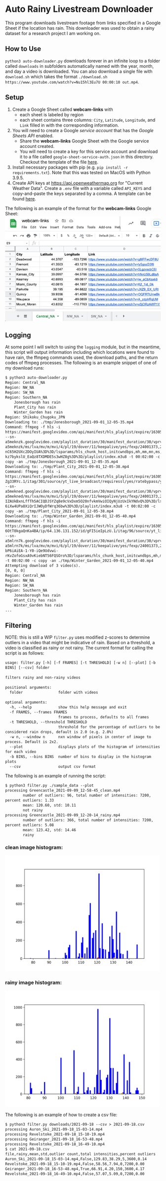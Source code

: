 # Auto Rainy Livestream Downloader

This program downloads livestream footage from links specified in a Google Sheet if the location has rain. This downloader was used to obtain a rainy dataset for a research project I am working on.

## How to Use
`python3 auto-downloader.py` downloads forever in an infinite loop to a folder called `downloads` in subfolders automatically named with the year, month, and day a video is downloaded. You can also download a single file with `download.sh` which takes the format `./download.sh https://www.youtube.com/watch?v=Nu15hl3Eu7U 00:00:10 out.mp4`.

## Setup
 1. Create a Google Sheet called __webcam-links__ with
    * each sheet is labeled by region 
    * each sheet contains three columns: `City`, `Latitude`, `Longitude`, and `Link` filled in with the corresponding information.
 2. You will need to create a Google _service account_ that has the _Google Sheets API_ enabled. 
    * Share the __webcam-links__ Google Sheet with the Google service account created.
    * You will need to create a key for this service account and download it to a file called `google-sheet-service-auth.json` in this directory. Checkout the template of the file [here](google-sheet-service-authTEMPLATE.json).
 3. Install necessary packages with pip (e.g. `pip install -r requirements.txt`). Note that this was tested on MacOS with Python 3.9.5.
 4. Create API keys at https://api.openweathermap.org for "Current Weather Data". Create a `.env` file with a variable called `API_KEYS` and copy-and-paste the keys separated by a comma. A template can be found [here](.envTEMPLATE).

The following is an example of the format for the __webcam-links__ Google Sheet:
![webcam links](./images/webcam-links.png)

## Logging
At some point I will switch to using the `logging` module, but in the meantime, this script will output information including which locations were found to have rain, the ffmpeg commands used, the download paths, and the return codes of ffmpeg processes. The following is an example snippet of one of my download runs:

```console
$ python3 auto-downloader.py
Region: Central_NA
Region: NW_NA
Region: SW_NA
Region: Southern_NA
	Jonesborough has rain
	Plant_City has rain
	Winter_Garden has rain
Region: Shikoku_Chugoku_JPN
Downloading to: ./tmp/Jonesborough_2021-09-01_12-05-35.mp4
Command: ffmpeg -f hls -i https://manifest.googlevideo.com/api/manifest/hls_playlist/expire/1630544736/ei/AM8vYZuRE9Omkgar9ZDIAQ/ip/64.136.131.152/id/ulEKv7LJDxc.1/itag/301/source/yt_live_broadcast/requiressl/yes/ratebypass/yes/live/1/sgoap/gir%3Dyes%3Bitag%3D140/sgovp/gir%3Dyes%3Bitag%3D299/hls_chunk_host/rr4---sn-a5meknzk.googlevideo.com/playlist_duration/30/manifest_duration/30/vprv/1/playlist_type/DVR/initcwndbps/12810/mh/bc/mm/44/mn/sn-a5meknzk/ms/lva/mv/m/mvi/4/pl/19/dover/11/keepalive/yes/fexp/24001373,24007246/mt/1630522832/sparams/expire,ei,ip,id,itag,source,requiressl,ratebypass,live,sgoap,sgovp,playlist_duration,manifest_duration,vprv,playlist_type/sig/AOq0QJ8wRQIgXhN1_9IpFB_YMT_aKzXJ91vkBRK00QNzoLALXc81H2sCIQCXBDlsm3NZbs0u_Ar97cHaIFSW1-nC65H2UXc2DOyIUA%3D%3D/lsparams/hls_chunk_host,initcwndbps,mh,mm,mn,ms,mv,mvi,pl/lsig/AG3C_xAwRQIgKzSa0c6DdybVDVVjnW5beL5Yn3GJP6VyjQhNhCYjHigCIQCPq03kznfELitg-kz7bykslU_EaQz8TXDMDE5s3wHZ8g%3D%3D/playlist/index.m3u8 -t 00:02:00 -c copy -an ./tmp/Jonesborough_2021-09-01_12-05-35.mp4
Downloading to: ./tmp/Plant_City_2021-09-01_12-05-38.mp4
Command: ffmpeg -f hls -i https://manifest.googlevideo.com/api/manifest/hls_playlist/expire/1630544739/ei/A88vYZeoF8v0kgb_taDYCA/ip/64.136.131.152/id/wLC-Zg33RYc.1/itag/301/source/yt_live_broadcast/requiressl/yes/ratebypass/yes/live/1/sgoap/gir%3Dyes%3Bitag%3D140/sgovp/gir%3Dyes%3Bitag%3D299/hls_chunk_host/rr5---sn-a5mekned.googlevideo.com/playlist_duration/30/manifest_duration/30/vprv/1/playlist_type/DVR/initcwndbps/12810/mh/Nc/mm/44/mn/sn-a5mekned/ms/lva/mv/m/mvi/5/pl/19/dover/11/keepalive/yes/fexp/24001373,24007246/mt/1630522832/sparams/expire,ei,ip,id,itag,source,requiressl,ratebypass,live,sgoap,sgovp,playlist_duration,manifest_duration,vprv,playlist_type/sig/AOq0QJ8wRQIgK4ubBYoSI2JtMuE7DhMbVFWCiZT-IZAUkBxnLffTh5ACIQDJSYZq8e9cVxDxm5O20nfvkmVwiOIQyNjUzUxIkYNdvQ%3D%3D/lsparams/hls_chunk_host,initcwndbps,mh,mm,mn,ms,mv,mvi,pl/lsig/AG3C_xAwRQIhAKAni4GDsIzsgIOaZeR0T16sXr2xO2QkZQI_dDtZxAGUAiBJj1dX6eT9ZG5EDa-6iXw4UPa8XiQrIJWOyDfWrq36bw%3D%3D/playlist/index.m3u8 -t 00:02:00 -c copy -an ./tmp/Plant_City_2021-09-01_12-05-38.mp4
Downloading to: ./tmp/Winter_Garden_2021-09-01_12-05-40.mp4
Command: ffmpeg -f hls -i https://manifest.googlevideo.com/api/manifest/hls_playlist/expire/1630544741/ei/BM8vYY-6OtT0kgaQnKa4BA/ip/64.136.131.152/id/gFI5ieIpLzU.1/itag/96/source/yt_live_broadcast/requiressl/yes/ratebypass/yes/live/1/sgoap/gir%3Dyes%3Bitag%3D140/sgovp/gir%3Dyes%3Bitag%3D137/hls_chunk_host/rr6---sn-a5mlrn7k.googlevideo.com/playlist_duration/30/manifest_duration/30/vprv/1/playlist_type/DVR/initcwndbps/12810/mh/hw/mm/44/mn/sn-a5mlrn7k/ms/lva/mv/m/mvi/6/pl/19/dover/11/keepalive/yes/fexp/24001373,24007246/mt/1630522832/sparams/expire,ei,ip,id,itag,source,requiressl,ratebypass,live,sgoap,sgovp,playlist_duration,manifest_duration,vprv,playlist_type/sig/AOq0QJ8wRgIhANtNcAAy2MR9aFgPQxFvyPnXg15m7bEKyJsOPei-bP6iAiEA-1-Y0-iQe9Udvwi-rKvZofoGsxA9vKiebNT56FQSOro%3D/lsparams/hls_chunk_host,initcwndbps,mh,mm,mn,ms,mv,mvi,pl/lsig/AG3C_xAwRQIgNu9xtR7HxPewChUafxmNr_PmE9S974EJZ7dyyxWJ2FECIQDZgkYyYUOkl2k20p0iuxiKDtoCgFWBLPoTvU2ylc1aQQ%3D%3D/playlist/index.m3u8 -t 00:02:00 -c copy -an ./tmp/Winter_Garden_2021-09-01_12-05-40.mp4
Attempting download of 3 video(s).
[0, 0, 0]
Region: Central_NA
Region: NW_NA
Region: SW_NA
Region: Southern_NA
	Jonesborough has rain
	Plant_City has rain
	Winter_Garden has rain
...
```

## Filtering
NOTE: this is still a WIP
`filter.py` uses modified z-scores to determine outliers in a video that might be indicative of rain. Based on a threshold, a video is classified as rainy or not rainy. The current format for calling the script is as follows:
```
usage: filter.py [-h] [-f FRAMES] [-t THRESHOLD] [-w n] [--plot] [-b BINS] [--csv] folder

filters rainy and non-rainy videos

positional arguments:
  folder                folder with videos

optional arguments:
  -h, --help            show this help message and exit
  -f FRAMES, --frames FRAMES
                        frames to process, defaults to all frames
  -t THRESHOLD, --threshold THRESHOLD
                        threshold for the percentage of outliers to be considered rain drops, default is 2.0 (e.g. 2.0%)
  -w n, --window n      nxn window of pixels in center of image to process. Default is 2x2.
  --plot                displays plots of the histogram of intensities for each video
  -b BINS, --bins BINS  number of bins to display in the histogram plots
  --csv                 output csv format
```
The following is an example of running the script:
```console
$ python3 filter.py ./sample_data --plot
processing Greencastle_2021-09-09_12-58-45_clean.mp4
        number of outliers: 96, total number of intensities: 7200, percent outliers: 1.33
        mean: 120.60, std: 10.11
        not rainy
processing Greencastle_2021-09-09_12-20-14_rainy.mp4
        number of outliers: 366, total number of intensities: 7200, percent outliers: 5.08
        mean: 123.42, std: 14.46
        rainy
```
### clean image histogram:
<img src="./images/Greencastle_clean.png" width="500">

### rainy image histogram:
<img src="./images/Greencastle_rainy.png" width="500">

The following is an example of how to create a csv file:
```console
$ python3 filter.py downloads/2021-09-18 --csv > 2021-09-18.csv
processing Auron_Ski_2021-09-18_15-03-14.mp4
processing Revelstoke_2021-09-18_15-10-19.mp4
processing Geiranger_2021-09-18_16-53-48.mp4
processing Revelstoke_2021-09-18_16-49-10.mp4
$ cat 2021-09-18.csv
file,rainy,mean,std,outlier count,total intensities,percent outliers
Auron_Ski_2021-09-18_15-03-14.mp4,False,129.83,38.29,5,3600,0.14
Revelstoke_2021-09-18_15-10-19.mp4,False,58.56,7.94,0,7200,0.00
Geiranger_2021-09-18_16-53-48.mp4,True,66.91,4.20,150,3600,4.17
Revelstoke_2021-09-18_16-49-10.mp4,False,57.07,5.09,0,7200,0.00
```